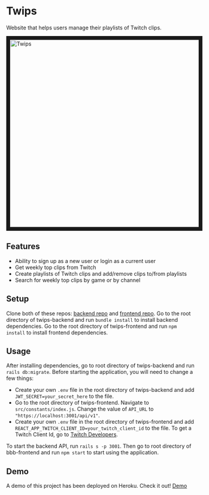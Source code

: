 # Twips
Website that helps users manage their playlists of Twitch clips.

<img src="https://i.imgur.com/LqgQniL.png" 
alt="Twips" width="800" height="500" border="10" />

## Features
* Ability to sign up as a new user or login as a current user
* Get weekly top clips from Twitch
* Create playlists of Twitch clips and add/remove clips to/from playlists
* Search for weekly top clips by game or by channel

## Setup
Clone both of these repos: [backend repo](https://github.com/rchowdev/twips-backend) and [frontend repo](https://github.com/rchowdev/twips-frontend).
Go to the root directory of twips-backend and run ```bundle install``` to install backend dependencies.
Go to the root directory of twips-frontend and run ```npm install``` to install frontend dependencies.

## Usage
After installing dependencies, go to root directory of twips-backend and run ```rails db:migrate```. Before starting the application, you will need to change a few things:
* Create your own ```.env``` file in the root directory of twips-backend and add ```JWT_SECRET=your_secret_here``` to the file.
* Go to the root directory of twips-frontend. Navigate to ```src/constants/index.js```. Change the value of ```API_URL``` to ```"https://localhost:3001/api/v1"```.
* Create your own ```.env``` file in the root directory of twips-frontend and add ```REACT_APP_TWITCH_CLIENT_ID=your_twitch_client_id``` to the file. To get a Twitch Client Id, go to [Twitch Developers](https://dev.twitch.tv/). 

To start the backend API, run ```rails s -p 3001```. Then go to root directory of bbb-frontend and run ```npm start``` to start using the application.

## Demo
A demo of this project has been deployed on Heroku. Check it out! [Demo](https://twips-frontend.herokuapp.com/)
